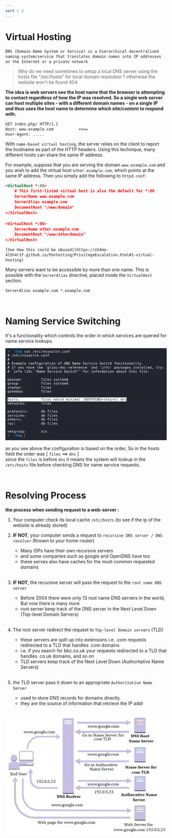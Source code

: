 ```yaml
---
sort : 2 
---
```


# Virtual Hosting

```note
DNS (Domain Name System or Service) is a hierarchical decentralized naming system/service that translates domain names into IP addresses on the Internet or a private network
```

> Why do we need sometimes to setup a local DNS server using the hosts file "/etc/hosts" for local domain resolution ?
> otherwise the website won't be found 404 

<b>
 The idea is web servers see the host name that the browser is attempting to contact regardless of how the IP was resolved.
 So a single web server can host multiple sites - with a different domain names - on a single IP and thus uses the host name to determine which site/content to respond with.
</b>

```
GET index.php/ HTTP/1.1
Host: www.example.com           <<==
User-Agent: .....
```

With `name-based virtual hosting`, the server relies on the client to report the hostname as part of the HTTP headers. Using this technique, many different hosts can share the same IP address.

For example, suppose that you are serving the domain `www.example.com` and you wish to add the virtual host `other.example.com`, which points at the same IP address. Then you simply add the following to `httpd.conf`:

```xml
<VirtualHost *:80>
    # This first-listed virtual host is also the default for *:80
    ServerName www.example.com
    ServerAlias example.com 
    DocumentRoot "/www/domain"
</VirtualHost>

<VirtualHost *:80>
    ServerName other.example.com
    DocumentRoot "/www/otherdomain"
</VirtualHost>
```

```Danger
[See How this could be ubused](https://o54ma-4l5h4r1f.github.io/Pentesting/PrivilegeEscalation.html#1-virtual-hosting)
```

Many servers want to be accessible by more than one name. This is possible with the `ServerAlias` directive, placed inside the `VirtualHost` section.

```xml
ServerAlias example.com *.example.com
```








<br>

# Naming Service Switching

It's a functionality which controls the order in which services are queried for name service lookups.

<p align="center"> 
  <img src='./../assets/images/7.png'> 
</p>    

as you see above the configuration is based on the order, So in the hosts field the order was [ `files` ==>  `dns` ] <br>
since the `files` is before `dns` it means the system will lookup in the `/etc/hosts` file before checking DNS for name service requests.




<br>

# Resolving Process

<b> the process when sending request to a web-server : </b>

1. Your computer check its local cache `/etc/hosts` (to see if the ip of the website is already stored) <br>

2. <b> IF NOT</b>,  your computer sends a request to `recursive DNS server / DNS resolver` (Known to your home-router)
    - Many ISPs have their own recursive servers
    - and some companies such as google and OpenDNS have too
    - these serves also have caches for the most common requested domains <br><br>

3.  <b>IF NOT</b>, the recursive server will pass the request to the `root name DNS server`
    - Before 2004 there were only 13 root name DNS servers in the world, But now there is many more 
    - root server keep track of the DNS server in the Next Level Down (Top-level Domain Servers) <br><br>

4.  The root server redirect the request to `Top-level Domain servers` (TLD)
    - these servers are split up into extensions i.e. .com requests redirected to a TLD that handles .com domains 
    - i.e. if you search for bbc.co.uk your requests redirected to a TLD that handles .co.uk domains, and so on
    - TLD servers keep track of the Next Level Down (Authoritative Name Servers) <br><br>

5. the TLD server pass it down to an appropriate `Authoritative Name Server` 
    - used to store DNS records for domains directly
    - they are the source of information that retrieve the IP addr  <br><br>

<p align="center"> 
  <img src='./../assets/images/8.png'> 
</p>  